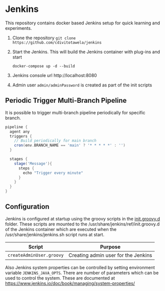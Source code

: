 # Jenkins
This repository contains docker based Jenkins setup for quick learning and experiments.

1. Clone the repository
   `git clone https://github.com/cdivitotawela/jenkins`

2. Start the Jenkins. This will build the Jenkins container with plug-ins and start
   ```shell
   docker-compose up -d --build
   ```
3. Jenkins console url http://localhost:8080
4. Admin user `admin/adminPassword` is created as part of the init scripts

## Periodic Trigger Multi-Branch Pipeline
It is possible to trigger multi-branch pipeline periodically for specific branch. 
```groovy
pipeline {
  agent any
  triggers {
    // Build periodically for main branch
    cron(env.BRANCH_NAME == 'main' ? '* * * * *' : '')
  }

  stages {
    stage('Message'){
      steps {
        echo "Trigger every minute"
      }
    }
  }
}
```

## Configuration

Jenkins is configured at startup using the groovy scripts in the [init.groovy.d](./init.groovy.d) folder. These scripts are
mounted to the /usr/share/jenkins/ref/init.groovy.d of the Jenkins container which are executed when the 
/usr/share/jenkins/jenkins.sh script runs at start. 

| Script                   | Purpose                                   |
|--------------------------|-------------------------------------------|
| `createAdminUser.groovy` | Creating admin user for the Jenkins       |

Also Jenkins system properties can be controlled by setting environment variable `JENKINS_JAVA_OPTS`. There are number of 
parameters which can be used to control the system. These are documented at https://www.jenkins.io/doc/book/managing/system-properties/
